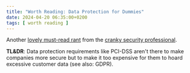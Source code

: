 ```yaml
---
title: "Worth Reading: Data Protection for Dummies"
date: 2024-04-20 06:35:00+0200
tags: [ worth reading ]
---
```

Another [lovely must-read rant](https://crankysec.com/blog/hn/) from the [cranky security professional](https://crankysec.com/).

**TL&DR**: Data protection requirements like PCI-DSS aren't there to make companies more secure but to make it too expensive for them to hoard excessive customer data (see also: GDPR).
